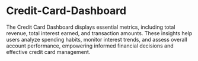 # Credit-Card-Dashboard
The Credit Card Dashboard displays essential metrics, including total revenue, total interest earned, and transaction amounts. These insights help users analyze spending habits, monitor interest trends, and assess overall account performance, empowering informed financial decisions and effective credit card management.

